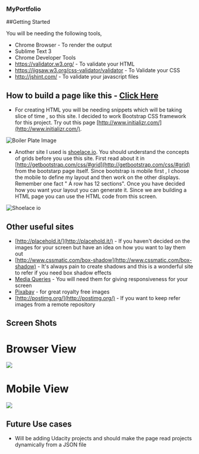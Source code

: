 ### MyPortfolio

##Getting Started

  You will be needing the following tools,
  
  * Chrome Browser - To render the output
  * Sublime Text 3
  * Chrome Developer Tools
  * https://validator.w3.org/ - To validate your HTML
  * https://jigsaw.w3.org/css-validator/validator - To Validate your CSS
  * http://jshint.com/ - To validate your javascript files
  
## How to build a page like this - [Click Here](http://vinodhthiagarajan1309.github.io/)

  * For creating HTML you will be needing snippets which will be taking slice of time , so this site. I decided to work
  Bootstrap CSS framework for this project. Try out this page [http://www.initializr.com/](http://www.initializr.com/).
  
  ![Boiler Plate Image](http://s20.postimg.org/c1xtbqw3x/Boiler_Plate.jpg)
  
  * Another site I used is [shoelace.io](shoelace.io). You should understand the concepts of grids before you use this site. 
  First read about it in [http://getbootstrap.com/css/#grid](http://getbootstrap.com/css/#grid) from the bootstarp page itself. Since bootstrap is mobile
  first , I choose the mobile to define my layout and then work on the other displays. Remember one fact " A row has 12 sections".
  Once you have decided how you want your layout you can generate it. Since we are building a HTML page you can use the HTML code from this screen.
  
  ![Shoelace io](http://s20.postimg.org/jj70qyln1/shoelace.png)
  
## Other useful sites

  * [http://placehold.it/](http://placehold.it/) - If you haven't decided on the images for your screen but have an idea on how you want to lay them out
  * [http://www.cssmatic.com/box-shadow](http://www.cssmatic.com/box-shadow) - It's always pain to create shadows and this is a wonderful site to refer if you need box shadow effects
  * [Media Queries](https://developer.mozilla.org/en-US/docs/Web/CSS/Media_Queries/Using_media_queries) - You will need them for giving responsiveness for your screen
  * [Pixabay](www.pixabay.com) - for great royalty free images
  * [http://postimg.org/](http://postimg.org/) - If you want to keep refer images from a remote repository
  
## Screen Shots

  # Browser View
  
  ![](http://s20.postimg.org/4psd67dvx/Browser_View.png)
  
  # Mobile View
  
  ![](http://s20.postimg.org/ch934ri19/Mobile_View.png)

## Future Use cases

  * Will be adding Udacity projects and should make the page read projects dynamically from a JSON file
